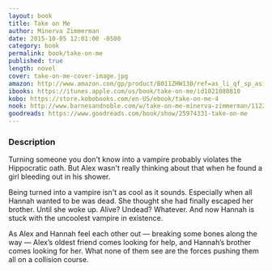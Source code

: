```yaml
---
layout: book
title: Take on Me
author: Minerva Zimmerman
date: 2015-10-05 12:01:00 -0500
category: book
permalink: book/take-on-me
published: true
length: novel
cover: take-on-me-cover-image.jpg
amazon: http://www.amazon.com/gp/product/B011ZHW130/ref=as_li_qf_sp_asin_il_tl?ie=UTF8&camp=1789&creative=9325&creativeASIN=B011ZHW130&linkCode=as2&tag=firesidemagaz-20&linkId=JJKKGNVCPJQRXUFW
ibooks: https://itunes.apple.com/us/book/take-on-me/id1021080810
kobo: https://store.kobobooks.com/en-US/ebook/take-on-me-4
nook: http://www.barnesandnoble.com/w/take-on-me-minerva-zimmerman/1122747024
goodreads: https://www.goodreads.com/book/show/25974331-take-on-me
---
```


### Description

Turning someone you don't know into a vampire probably violates the Hippocratic oath. But Alex wasn't really thinking about that when he found a girl bleeding out in his shower.

Being turned into a vampire isn't as cool as it sounds. Especially when all Hannah wanted to be was dead. She thought she had finally escaped her brother. Until she woke up. Alive? Undead? Whatever. And now Hannah is stuck with the uncoolest vampire in existence.

As Alex and Hannah feel each other out — breaking some bones along the way — Alex’s oldest friend comes looking for help, and Hannah’s brother comes looking for her. What none of them see are the forces pushing them all on a collision course.
